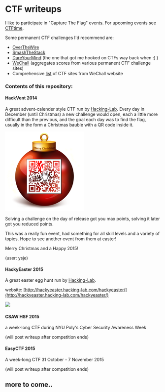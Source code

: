 # CTF writeups 


I like to participate in "Capture The Flag" events. For upcoming events see [CTFtime](https://ctftime.org/).
  
Some permanent CTF challenges I'd recommend are:  
- [OverTheWire](http://overthewire.org/wargames/)  
- [SmashTheStack](http://smashthestack.org/)  
- [DareYourMind](http://www.dareyourmind.net/) (the one that got me hooked on CTFs way back when :) )  
- [WeChall](http://www.wechall.net/) (aggregates scores from various permanent CTF challenge sites)   
- Comprehensive [list](http://www.wechall.net/active_sites/all/by/site_id/ASC/page-1) of CTF sites from WeChall website  


### Contents of this repository:

#### HackVent 2014

A great advent-calender style CTF run by [Hacking-Lab](https://www.hacking-lab.com/). 
Every day in December (until Christmas) a new challenge would open, each a little more difficult than the previous, 
and the goal each day was to find the flag, usually in the form a Christmas bauble with a QR code inside it.

![](Hackvent_2014/images/hackvent-logo.png)

Solving a challenge on the day of release got you max points, solving it later got you reduced points. 

This was a really fun event, had something for all skill levels and a variety of topics. Hope to see another event 
from them at easter!

Merry Christmas and a Happy 2015!

(user: ysje)

#### HackyEaster 2015

A great easter egg hunt run by [Hacking-Lab](https://www.hacking-lab.com/). 

website: [http://hackyeaster.hacking-lab.com/hackyeaster/](http://hackyeaster.hacking-lab.com/hackyeaster/)


![](images/egg_10_screenshot.png)


#### CSAW HSF 2015

a week-long CTF during NYU Poly's Cyber Security Awareness Week

(will post writeup after competition ends) 


#### EasyCTF 2015

A week-long CTF 31 October - 7 November 2015

(will post writeup after competition ends) 

## more to come..

